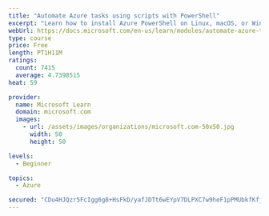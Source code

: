```yaml
---
title: "Automate Azure tasks using scripts with PowerShell"
excerpt: "Learn how to install Azure PowerShell on Linux, macOS, or Windows and then connect to Azure and manage your resources."
webUrl: https://docs.microsoft.com/en-us/learn/modules/automate-azure-tasks-with-powershell/
type: course
price: Free
length: PT1H11M
ratings:
  count: 7415
  average: 4.7398515
heat: 59

provider:
  name: Microsoft Learn
  domain: microsoft.com
  images:
    - url: /assets/images/organizations/microsoft.com-50x50.jpg
      width: 50
      height: 50

levels:
  - Beginner

topics:
  - Azure

secured: "CDu4HJQzr5FcIgg6g8+HsFkD/yafJDTt6wEYpV7DLPXC7w9heF1pPMUbkfKfjMY4MU75rGKmekN13BjljoCsqIOPyaGMegBP2+OzbFdVD4VzSSvXzUDlovI0kRLgXtwbGNzLb7J8llDn67OTslwPtK6QmOSF8SrKt5RcO6VjqRfiRiB1EYWHm7TxZkx5BaDqSvX+rqW7J7DvQw8LZQVZuzEaYYAmuiDUgvgo+4vtBj+yc0e1abIAKxVE3npQ6mhUycMWqhn2L5PK4/JIFwvs9rYijdZaqvI9EqtNaqZgsorfAIvpywaNCxYP+87ZJ7wnZpCRMLS7Nrw+OxuLNZnYkKPyz+WveT4ie600D9WNAwH7m9utznMapmQKmcbih65h9dIsb/ycDvT1VkUBKMeGQUt4OgkudexXS6C7wCqkgDM=;n2dqPIlZsgv/XMT2NYHXTQ=="
---
```


